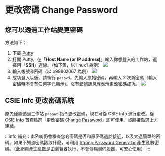 # 更改密碼 Change Password

## 您可以透過工作站變更密碼
方法如下：

1.  下載 [Putty](http://www.chiark.greenend.org.uk/~sgtatham/putty/)
2.  打開 Putty，在「**Host Name (or IP address)**」輸入你想登入的工作站，選擇用「**SSH**」連線。（如下圖，以 linux1 為例）
    ![](https://drive.google.com/uc?export=download&id=1LQ6qnxfF5Qzatic76fpDi2zHQJYhygKw)
3.  輸入帳號和密碼（以 b99902067 為例）
    ![](https://drive.google.com/uc?export=download&id=1Rn9mVi0d8tMcLqUd0HAdt7vw9pJHHfwN)
4.  成功登入以後，請執行 `passwd`，先輸入原始密碼，再輸入 2 次新密碼（輸入密碼時不會有任何字元顯示）。沒有錯誤訊息就表示更改密碼成功。
    ![](https://drive.google.com/uc?export=download&id=1h-Rmnq5dMUUXC9BrsKQJ_05dbqNvWPTj)

## CSIE Info 更改密碼系統

原先僅能透過工作站 `passwd` 指令更改密碼，現在可從 CSIE Info 進行更改。從 [CSIE Info](https://info.csie.ntu.edu.tw/) 首頁點選「[更改密碼 Change Password](https://info.csie.ntu.edu.tw/user/passwd)」即可使用，或直接點選上方連結。

:::info
補充：此系統仍會檢查您的密碼是否和原密碼過於接近，以及太過簡單的密碼。如果不知道密碼該取什麼，可利用 [Strong Password Generator](http://www.mytsoftware.com/dailyproject/PassGen/PassGen.html) 產生亂數密碼。（此網頁產生亂數是由瀏覽器執行，不會傳輸到伺服器，可安心使用）
:::
